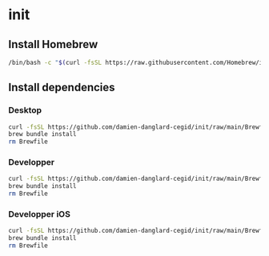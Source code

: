 # init

## Install Homebrew

```sh
/bin/bash -c "$(curl -fsSL https://raw.githubusercontent.com/Homebrew/install/HEAD/install.sh)"
```

## Install dependencies

### Desktop

```sh
curl -fsSL https://github.com/damien-danglard-cegid/init/raw/main/Brewfile/desktop > Brewfile
brew bundle install
rm Brewfile
```

### Developper

```sh
curl -fsSL https://github.com/damien-danglard-cegid/init/raw/main/Brewfile/developper > Brewfile
brew bundle install
rm Brewfile
```

### Developper iOS

```sh
curl -fsSL https://github.com/damien-danglard-cegid/init/raw/main/Brewfile/developper-ios > Brewfile
brew bundle install
rm Brewfile
```
